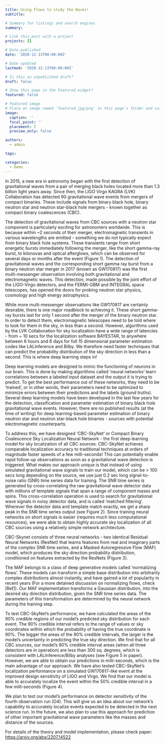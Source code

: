 ```yaml
---
title: Using Flows to study the Waves!
subtitle: 

# Summary for listings and search engines
summary: 

# Link this post with a project
projects: []

# Date published
date: '2020-12-13T00:00:00Z'

# Date updated
lastmod: '2020-12-13T00:00:00Z'

# Is this an unpublished draft?
draft: false

# Show this page in the Featured widget?
featured: false

# Featured image
# Place an image named `featured.jpg/png` in this page's folder and customize its options here.
image:
  caption: ''
  focal_point: ''
  placement: 2
  preview_only: false

authors:
  - admin

tags:

categories:
  - Demo
---
```

In 2015, a new era in astronomy began with the first detection of gravitational waves from a pair of merging black holes located more than 1.3 billion light years away. Since then, the LIGO Virgo KAGRA (LVK) Collaboration has detected 90 gravitational wave events from mergers of compact binaries. These include signals from binary black hole, binary neutron star and neutron star-black hole mergers - known together as compact binary coalescences (CBC). 

The detection of gravitational waves from CBC sources with a neutron star component is particularly exciting for astronomers worldwide. This is because within ~2 seconds of their merger, electromagnetic transients in various wavelengths are emitted - something we do not typically expect from binary black hole systems. These transients range from short energetic bursts immediately following the merger, like the short gamma-ray burst, to kilonovas and optical afterglows, which can be observed for several days or months after the event (Figure 1). The detection of gravitational waves and the corresponding short gamma ray burst from a binary neutron star merger in 2017 (known as GW170817) was the first multi-messenger observation involving both gravitational and electromagnetic waves. This detection, made possible by the joint effort of the LIGO-Virgo detectors, and the FERMI-GBM and INTEGRAL space telescopes, has opened the doors for probing neutron star physics, cosmology and high energy astrophysics.

While more multi-messenger observations like GW170817 are certainly desirable, there is one major roadblock to achieving it. These short gamma-ray bursts last for only 1 second after the merger of the binary neutron star. In order to detect them, electromagnetic telescopes need to be told where to look for them in the sky, in less than a second. However, algorithms used by the LVK Collaboration for sky localization have a wide range of latencies - from ~ 10 secs for the localization software BAYESTAR, to anywhere between 6 hours and 6 days for full 15 dimensional parameter estimation codes like LALInference and Bilby. We therefore need faster techniques that can predict the probability distribution of the sky direction in less than a second. This is where deep learning steps in!

Deep learning models are designed to mimic the functioning of neurons in our brain. This is done by making algorithms called ‘neural networks’ learn correlations between a labeled input dataset and the output it is trying to predict. To get the best performance out of these networks, they need to be ‘trained’, or in other words, their parameters need to be optimized to minimize errors between their predictions and the labels (ground truths). Several deep learning models have been developed in the last few years for the detection, classification and parameter estimation of binary black hole gravitational wave events. However, there are no published results (at the time of writing) for deep learning-based parameter estimation of binary neutron star and neutron star-black hole binaries - sources with potential electromagnetic counterparts.

To address this, we have designed ‘CBC-SkyNet’ or Compact Binary Coalescence Sky Localization Neural Network - the first deep learning model for sky localization of all CBC sources. CBC-SkyNet achieves comparable localization accuracy to traditional techniques at orders of magnitude faster speeds of a few milli-seconds! This can potentially enable rapid follow-up observations as soon as a gravitational wave detection is triggered. What makes our approach unique is that instead of using simulated gravitational wave signals to train our model, which can be > 100 secs long depending on the source, we use just 0.2 sec long signal-to-noise ratio (SNR) time series data for training. The SNR time series is generated by cross-correlating the raw gravitational wave detector data with millions of template signals that span a range of component mases and spins. This cross-correlation operation is used to search for gravitational wave signals in noisy detector data, and is called ‘matched filtering’. Wherever the detector data and template match exactly, we get a sharp peak in the SNR time series output (see Figure 2).  Since training neural networks on short signals is easier (requires much less computational resources), we were able to obtain highly accurate sky localization of all CBC sources using a relatively simple network architecture.

CBC-Skynet consists of three neural networks - two identical Residual Neural Networks (ResNet) that learns features from real and imaginary parts of the complex SNR time series, and a Masked Autoregressive Flow (MAF) model, which produces the sky direction probability distribution, conditioned on features extracted by the ResNets (Figure 3).
 
The MAF belongs to a class of deep generative models called ‘normalizing flows’. These models can transform a simple base distribution into arbitrarily complex distributions almost instantly, and have gained a lot of popularity in recent years (For a more detained discussion on normalizing flows, check [Ref]). Our MAF implementation transforms a Gaussian distribution, into the desired sky direction distribution, given the SNR time series data. The parameters of this transformation are determined by the neural network during the training step.

To test CBC-SkyNet’s performance, we have calculated the areas of the 90% credible regions of our model’s predicted sky distribution for each event. The 90% credible interval refers to the range of values or sky coordinates within which the probability of having the true coordinate is 90%. The bigger the areas of the 90% credible intervals, the larger is the model’s uncertainty in predicting the true sky direction. We find that for all CBC sources, our model’s 90% credible interval areas (when all three detectors are in operation) are less than 300 sq. degrees, which is consistent with LALInference/Bilby analyses (see Figure 5 in paper). However, we are able to obtain our predictions in milli-seconds, which is the main advantage of our approach. We have also tested CBC-SkyNet’s localization performance on a simulated GW170817-like event at the improved design sensitivity of LIGO and Virgo. We find that our model is able to accurately localize the event within the 50% credible interval in a few milli-seconds (Figure 4).

We plan to test our model’s performance on detector sensitivity of the fourth observation run (O4). This will give us an idea about our network’s capability to accurately localize events expected to be detected in the next science run. In the future, we also plan to use this approach for prediction of other important gravitational wave parameters like the masses and distance of the sources.

For details of the theory and model implementation, please check paper: https://arxiv.org/abs/2207.14522




